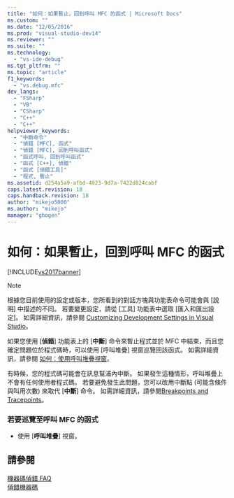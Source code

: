 ```yaml
---
title: "如何：如果暫止，回到呼叫 MFC 的函式 | Microsoft Docs"
ms.custom: ""
ms.date: "12/05/2016"
ms.prod: "visual-studio-dev14"
ms.reviewer: ""
ms.suite: ""
ms.technology: 
  - "vs-ide-debug"
ms.tgt_pltfrm: ""
ms.topic: "article"
f1_keywords: 
  - "vs.debug.mfc"
dev_langs: 
  - "FSharp"
  - "VB"
  - "CSharp"
  - "C++"
  - "C++"
helpviewer_keywords: 
  - "中斷命令"
  - "偵錯 [MFC], 函式"
  - "偵錯 [MFC], 回到呼叫函式"
  - "函式呼叫, 回到呼叫函式"
  - "函式 [C++], 偵錯"
  - "函式 [偵錯工具]"
  - "程式, 暫止"
ms.assetid: d254a5a9-afbd-4923-9d7a-7422d824cabf
caps.latest.revision: 18
caps.handback.revision: 18
author: "mikejo5000"
ms.author: "mikejo"
manager: "ghogen"
---
```

# 如何：如果暫止，回到呼叫 MFC 的函式
[!INCLUDE[vs2017banner](../code-quality/includes/vs2017banner.md)]

> [!NOTE]
>  根據您目前使用的設定或版本，您所看到的對話方塊與功能表命令可能會與 \[說明\] 中描述的不同。  若要變更設定，請從 \[工具\] 功能表中選取 \[匯入和匯出設定\]。  如需詳細資訊，請參閱 [Customizing Development Settings in Visual Studio](http://msdn.microsoft.com/zh-tw/22c4debb-4e31-47a8-8f19-16f328d7dcd3)。  
  
 如果您使用 \[**偵錯**\] 功能表上的 \[**中斷**\] 命令來暫止程式並於 MFC 中結束，而且您確定問題位於程式碼時，可以使用 \[呼叫堆疊\] 視窗巡覽回該函式。  如需詳細資訊，請參閱 [如何：使用呼叫堆疊視窗](../debugger/how-to-use-the-call-stack-window.md)。  
  
 有時候，您的程式碼可能會在訊息幫浦內中斷。  如果發生這種情形，呼叫堆疊上不會有任何使用者程式碼。  若要避免發生此問題，您可以改用中斷點 \(可能含條件與叫用次數\) 來取代 \[**中斷**\] 命令。  如需詳細資訊，請參閱[Breakpoints and Tracepoints](http://msdn.microsoft.com/zh-tw/fe4eedc1-71aa-4928-962f-0912c334d583)。  
  
### 若要巡覽至呼叫 MFC 的函式  
  
-   使用 \[**呼叫堆疊**\] 視窗。  
  
## 請參閱  
 [機器碼偵錯 FAQ](../debugger/debugging-native-code-faqs.md)   
 [偵錯機器碼](../debugger/debugging-native-code.md)